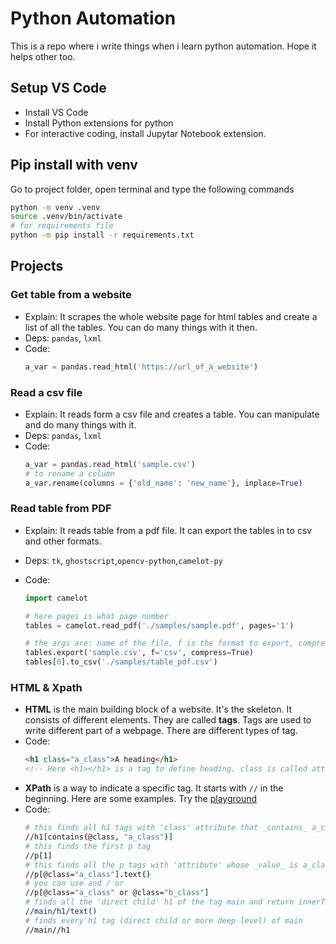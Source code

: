 # Python Automation

This is a repo where i write things when i learn python automation. Hope it helps other too.

## Setup VS Code

- Install VS Code
- Install Python extensions for python
- For interactive coding, install Jupytar Notebook extension.

## Pip install with venv

Go to project folder, open terminal and type the following commands

```sh
python -m venv .venv
source .venv/bin/activate
# for requirements file
python -m pip install -r requirements.txt
```

## Projects

### Get table from a website

- Explain: It scrapes the whole website page for html tables and create a list of all the tables. You can do many things with it then.
- Deps: `pandas`, `lxml`
- Code:
  ```py
  a_var = pandas.read_html('https://url_of_a_website')
  ```

### Read a csv file

- Explain: It reads form a csv file and creates a table. You can manipulate and do many things with it.
- Deps: `pandas`, `lxml`
- Code:
  ```py
  a_var = pandas.read_html('sample.csv')
  # to rename a column
  a_var.rename(columns = {'old_name': 'new_name'}, inplace=True)
  ```

### Read table from PDF

- Explain: It reads table from a pdf file. It can export the tables in to csv and other formats.
- Deps: `tk`, `ghostscript`,`opencv-python`,`camelot-py`
- Code:

  ```py
  import camelot

  # here pages is what page number
  tables = camelot.read_pdf('./samples/sample.pdf', pages='1')

  # the args are: name of the file, f is the format to export, compress is whether to compress or not.
  tables.export('sample.csv', f='csv', compress=True)
  tables[0].to_csv('./samples/table_pdf.csv')
  ```

### HTML & Xpath

- **HTML** is the main building block of a website. It's the skeleton. It consists of different elements. They are called **tags**. Tags are used to write different part of a webpage. There are different types of tag.
- Code:
  ```html
  <h1 class="a_class">A heading</h1>
  <!-- Here <h1></h1> is a tag to define heading. class is called attribute. There can be multiple attributes.-->
  ```
- **XPath** is a way to indicate a specific tag. It starts with `//` in the beginning. Here are some examples. Try the [playground](https://scrapinghub.github.io/xpath-playground/)
- Code:
  ```sh
  # this finds all h1 tags with 'class' attribute that _contains_ a_class
  //h1[contains(@class, "a_class")] 
  # this finds the first p tag
  //p[1]
  # this finds all the p tags with 'attribute' whose _value_ is a_class and returns the inner value of it by text()
  //p[@class="a_class"].text()
  # you can use and / or
  //p[@class="a_class" or @class="b_class"]
  # finds all the 'direct child' h1 of the tag main and return innerText
  //main/h1/text()
  # finds every h1 tag (direct child or more deep level) of main
  //main//h1
  ```
